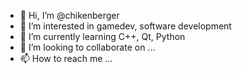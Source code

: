 - 👋 Hi, I’m @chikenberger
- 👀 I’m interested in gamedev, software development
- 🌱 I’m currently learning C++, Qt, Python
- 💞️ I’m looking to collaborate on ...
- 📫 How to reach me ...
